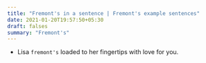 ```yaml
---
title: "Fremont's in a sentence | Fremont's example sentences"
date: 2021-01-20T19:57:50+05:30
draft: falses
summary: "Fremont's"
---
```

- Lisa `fremont's` loaded to her fingertips with love for you.
                 
